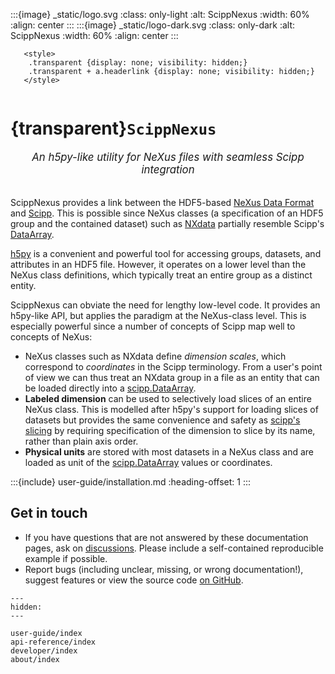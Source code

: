 :::{image} _static/logo.svg
:class: only-light
:alt: ScippNexus
:width: 60%
:align: center
:::
:::{image} _static/logo-dark.svg
:class: only-dark
:alt: ScippNexus
:width: 60%
:align: center
:::

```{raw} html
   <style>
    .transparent {display: none; visibility: hidden;}
    .transparent + a.headerlink {display: none; visibility: hidden;}
   </style>
```

```{role} transparent
```

# {transparent}`ScippNexus`

<div style="font-size:1.2em;font-style:italic;color:var(--pst-color-text-muted);text-align:center;">
  An h5py-like utility for NeXus files with seamless Scipp integration
  </br></br>
</div>

ScippNexus provides a link between the HDF5-based [NeXus Data Format](https://www.nexusformat.org/) and [Scipp](https://scipp.github.io/).
This is possible since NeXus classes (a specification of an HDF5 group and the contained dataset) such as [NXdata](https://manual.nexusformat.org/classes/base_classes/NXdata.html) partially resemble Scipp's [DataArray](https://scipp.github.io/user-guide/data-structures.html#DataArray).

[h5py](https://docs.h5py.org/en/stable/) is a convenient and powerful tool for accessing groups, datasets, and attributes in an HDF5 file.
However, it operates on a lower level than the NeXus class definitions, which typically treat an entire group as a distinct entity.

ScippNexus can obviate the need for lengthy low-level code.
It provides an h5py-like API, but applies the paradigm at the NeXus-class level.
This is especially powerful since a number of concepts of Scipp map well to concepts of NeXus:

- NeXus classes such as NXdata define *dimension scales*, which correspond to *coordinates* in the Scipp terminology.
  From a user's point of view we can thus treat an NXdata group in a file as an entity that can be loaded directly into a [scipp.DataArray](https://scipp.github.io/user-guide/data-structures/data-structures.html#DataArray).
- **Labeled dimension** can be used to selectively load slices of an entire NeXus class.
  This is modelled after h5py's support for loading slices of datasets but provides the same convenience and safety as [scipp's slicing](https://scipp.github.io/user-guide/slicing.html) by requiring specification of the dimension to slice by its name, rather than plain axis order.
- **Physical units** are stored with most datasets in a NeXus class and are loaded as unit of the [scipp.DataArray](https://scipp.github.io/user-guide/data-structures/data-structures.html#DataArray) values or coordinates.

:::{include} user-guide/installation.md
:heading-offset: 1
:::

## Get in touch

- If you have questions that are not answered by these documentation pages, ask on [discussions](https://github.com/scipp/scippnexus/discussions). Please include a self-contained reproducible example if possible.
- Report bugs (including unclear, missing, or wrong documentation!), suggest features or view the source code [on GitHub](https://github.com/scipp/scippnexus).

```{toctree}
---
hidden:
---

user-guide/index
api-reference/index
developer/index
about/index
```
